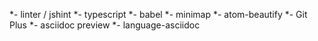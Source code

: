 *- linter / jshint
*- typescript
*- babel
*- minimap
*- atom-beautify
*- Git Plus
*- asciidoc preview
*- language-asciidoc
